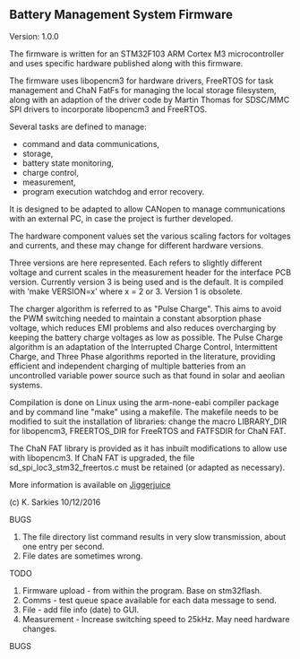 Battery Management System Firmware
----------------------------------

Version: 1.0.0

The firmware is written for an STM32F103 ARM Cortex M3 microcontroller and uses
specific hardware published along with this firmware.

The firmware uses libopencm3 for hardware drivers, FreeRTOS for task management
and ChaN FatFs for managing the local storage filesystem, along with an
adaption of the driver code by Martin Thomas for SDSC/MMC SPI drivers to
incorporate libopencm3 and FreeRTOS.

Several tasks are defined to manage:

- command and data communications,
- storage,
- battery state monitoring,
- charge control,
- measurement,
- program execution watchdog and error recovery.

It is designed to be adapted to allow CANopen to manage communications with an
external PC, in case the project is further developed.

The hardware component values set the various scaling factors for voltages and
currents, and these may change for different hardware versions.

Three versions are here represented. Each refers to slightly different
voltage and current scales in the measurement header for the interface PCB
version. Currently version 3 is being used and is the default.
It is compiled with 'make VERSION=x' where x = 2 or 3. Version 1 is obsolete.

The charger algorithm is referred to as "Pulse Charge". This aims to avoid the
PWM switching needed to maintain a constant absorption phase voltage, which
reduces EMI problems and also reduces overcharging by keeping the battery charge
voltages as low as possible. The Pulse Charge algorithm is an adaptation of 
the Interrupted Charge Control, Intermittent Charge, and Three Phase algorithms
reported in the literature, providing efficient and independent charging of
multiple batteries from an uncontrolled variable power source such as that found
in solar and aeolian systems.

Compilation is done on Linux using the arm-none-eabi compiler package and by
command line "make" using a makefile. The makefile needs to be modified to suit
the installation of libraries: change the macro LIBRARY_DIR for libopencm3,
FREERTOS_DIR for FreeRTOS and FATFSDIR for ChaN FAT.

The ChaN FAT library is provided as it has inbuilt modifications to allow use
with libopencm3. If ChaN FAT is upgraded, the file sd_spi_loc3_stm32_freertos.c
must be retained (or adapted as necessary).

More information is available on [Jiggerjuice](http://www.jiggerjuice.info/electronics/projects/solarbms/solarbms-software.html)

(c) K. Sarkies 10/12/2016

BUGS

1. The file directory list command results in very slow transmission, about one
   entry per second.
2. File dates are sometimes wrong.

TODO

1. Firmware upload - from within the program. Base on stm32flash.
2. Comms - test queue space available for each data message to send.
3. File - add file info (date) to GUI.
4. Measurement - Increase switching speed to 25kHz. May need hardware changes.

BUGS


